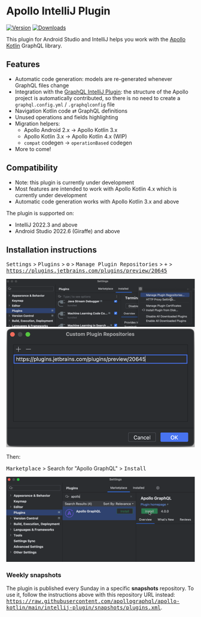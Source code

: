 # Apollo IntelliJ Plugin

[![Version](https://img.shields.io/jetbrains/plugin/v/20645.svg)](https://plugins.jetbrains.com/plugin/20645)
[![Downloads](https://img.shields.io/jetbrains/plugin/d/20645.svg)](https://plugins.jetbrains.com/plugin/20645)

<!-- Plugin description -->

This plugin for Android Studio and IntelliJ helps you work with the
[Apollo Kotlin](https://github.com/apollographql/apollo-kotlin) GraphQL library.

## Features
- Automatic code generation: models are re-generated whenever GraphQL files change
- Integration with the [GraphQL IntelliJ Plugin](https://plugins.jetbrains.com/plugin/8097-js-graphql): the structure of the Apollo project is automatically contributed, so there is no need to create a `graphql.config.yml` / `.graphqlconfig` file
- Navigation Kotlin code ⇄ GraphQL definitions
- Unused operations and fields highlighting
- Migration helpers:
  - Apollo Android 2.x → Apollo Kotlin 3.x
  - Apollo Kotlin 3.x → Apollo Kotlin 4.x (WIP)
  - `compat` codegen → `operationBased` codegen
- More to come!

## Compatibility

- Note: this plugin is currently under development
- Most features are intended to work with Apollo Kotlin 4.x which is currently under development
- Automatic code generation works with Apollo Kotlin 3.x and above

<!-- Plugin description end -->

The plugin is supported on:

- IntelliJ 2022.3 and above
- Android Studio 2022.6 (Giraffe) and above

## Installation instructions

<kbd>Settings</kbd> > <kbd>Plugins</kbd> > <kbd>⚙</kbd>️ > <kbd>Manage Plugin
Repositories</kbd> > <kbd>+</kbd> > <kbd>https://plugins.jetbrains.com/plugins/preview/20645</kbd>

<img src="assets/instructions-1-manage-repositories.png" width="600" />

<img src="assets/instructions-2-add-repository.png" width="600" />

Then:

<kbd>Marketplace</kbd> > Search for "Apollo GraphQL" > <kbd>Install</kbd>

<img src="assets/instructions-3-search-and-install.png" width="600" />

### Weekly snapshots

The plugin is published every Sunday in a specific **snapshots** repository. To use it, follow the instructions
above with this repository URL instead: <kbd>https://raw.githubusercontent.com/apollographql/apollo-kotlin/main/intellij-plugin/snapshots/plugins.xml</kbd>.
